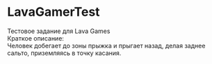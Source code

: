 # LavaGamerTest  
Тестовое задание для Lava Games  
Краткое описание:  
Человек добегает до зоны прыжка и прыгает назад, делая заднее сальто,
приземляясь в точку касания.
